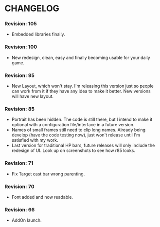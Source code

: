 # CHANGELOG

### Revision: 105
* Embedded libraries finally.

### Revision: 100
* New redesign, clean, easy and finally becoming usable for your daily game.

### Revision: 95
* New Layout, which won't stay. I'm releasing this version just so people can work from it if they have any idea to make it better. New versions will have new layout.

### Revision: 85
* Portrait has been hidden. The code is still there, but I intend to make it optional with a configuration file/interface in a future version.
* Names of small frames still need to clip long names. Already being develop (have the code testing now), just won't release until I'm satisfied with my work.
* Last version for traditional HP bars, future releases will only include the redesign of UI. Look up on screenshots to see how r85 looks.

### Revision: 71
* Fix Target cast bar wrong parenting.

### Revision: 70
* Font added and now readable.

### Revision: 66
* AddOn launch.
